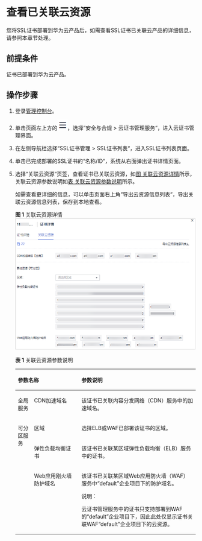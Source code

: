 # 查看已关联云资源<a name="ccm_01_0353"></a>

您将SSL证书部署到华为云产品后，如需查看SSL证书已关联云产品的详细信息，请参照本章节处理。

## 前提条件<a name="section158721548131012"></a>

证书已部署到华为云产品。

## 操作步骤<a name="section918636201819"></a>

1.  登录[管理控制台](https://console.huaweicloud.com/)。
2.  单击页面左上方的![](figures/icon-servicelist.png)，选择“安全与合规  \>  云证书管理服务“，进入云证书管理界面。
3.  在左侧导航栏选择“SSL证书管理 \> SSL证书列表“，进入SSL证书列表页面。
4.  单击已完成部署的SSL证书的“名称/ID“，系统从右面弹出证书详情页面。
5.  选择“关联云资源“页签，查看证书已关联云资源，如[图 关联云资源详情](#fig3458164721115)所示，关联云资源参数说明如[表 关联云资源参数说明](#table3461164751114)所示。

    如需查看更详细的信息，可以单击页面右上角“导出云资源信息列表“，导出关联云资源信息列表，保存到本地查看。

    **图 1**  关联云资源详情<a name="fig3458164721115"></a>  
    ![](figures/关联云资源详情.png "关联云资源详情")

    **表 1**  关联云资源参数说明

    <a name="table3461164751114"></a>
    <table><thead align="left"><tr id="row146018476118"><th class="cellrowborder" colspan="2" valign="top" id="mcps1.2.4.1.1"><p id="p18460184712116"><a name="p18460184712116"></a><a name="p18460184712116"></a>参数名称</p>
    </th>
    <th class="cellrowborder" valign="top" id="mcps1.2.4.1.2"><p id="p19460184771118"><a name="p19460184771118"></a><a name="p19460184771118"></a>参数说明</p>
    </th>
    </tr>
    </thead>
    <tbody><tr id="row1746064711110"><td class="cellrowborder" valign="top" width="9%" headers="mcps1.2.4.1.1 "><p id="p19660924172718"><a name="p19660924172718"></a><a name="p19660924172718"></a>全局服务</p>
    </td>
    <td class="cellrowborder" valign="top" width="26.229999999999997%" headers="mcps1.2.4.1.1 "><p id="p1046084712118"><a name="p1046084712118"></a><a name="p1046084712118"></a>CDN加速域名</p>
    </td>
    <td class="cellrowborder" valign="top" width="64.77000000000001%" headers="mcps1.2.4.1.2 "><p id="p1746034791119"><a name="p1746034791119"></a><a name="p1746034791119"></a>该证书已关联内容分发网络（CDN）服务中的加速域名。</p>
    </td>
    </tr>
    <tr id="row08221213114418"><td class="cellrowborder" rowspan="3" valign="top" width="9%" headers="mcps1.2.4.1.1 "><p id="p796765332718"><a name="p796765332718"></a><a name="p796765332718"></a>可分区服务</p>
    </td>
    <td class="cellrowborder" valign="top" width="26.229999999999997%" headers="mcps1.2.4.1.1 "><p id="p1482315138442"><a name="p1482315138442"></a><a name="p1482315138442"></a>区域</p>
    </td>
    <td class="cellrowborder" valign="top" width="64.77000000000001%" headers="mcps1.2.4.1.2 "><p id="p1282331315444"><a name="p1282331315444"></a><a name="p1282331315444"></a>选择ELB或WAF已部署该证书的区域。</p>
    </td>
    </tr>
    <tr id="row1646024719111"><td class="cellrowborder" valign="top" headers="mcps1.2.4.1.1 "><p id="p18460144715119"><a name="p18460144715119"></a><a name="p18460144715119"></a>弹性负载均衡证书</p>
    </td>
    <td class="cellrowborder" valign="top" headers="mcps1.2.4.1.1 "><p id="p2460247161113"><a name="p2460247161113"></a><a name="p2460247161113"></a>该证书已关联某区域弹性负载均衡（ELB）服务中的证书。</p>
    </td>
    </tr>
    <tr id="row5460144761120"><td class="cellrowborder" valign="top" headers="mcps1.2.4.1.1 "><p id="p116711518152318"><a name="p116711518152318"></a><a name="p116711518152318"></a>Web应用刚火墙防护域名</p>
    </td>
    <td class="cellrowborder" valign="top" headers="mcps1.2.4.1.1 "><p id="p546074711118"><a name="p546074711118"></a><a name="p546074711118"></a>该证书已关联某区域Web应用防火墙（WAF）服务中<span class="parmname" id="parmname158654343920"><a name="parmname158654343920"></a><a name="parmname158654343920"></a>“default”</span>企业项目下的防护域名。</p>
    <div class="note" id="note133823615356"><a name="note133823615356"></a><a name="note133823615356"></a><span class="notetitle"> 说明： </span><div class="notebody"><p id="p12339173618358"><a name="p12339173618358"></a><a name="p12339173618358"></a>云证书管理服务中的证书只支持部署到WAF的<span class="parmname" id="zh-cn_topic_0000001124217559_parmname07501873018"><a name="zh-cn_topic_0000001124217559_parmname07501873018"></a><a name="zh-cn_topic_0000001124217559_parmname07501873018"></a>“default”</span>企业项目下，因此此处仅显示证书关联WAF<span class="parmname" id="parmname319584019382"><a name="parmname319584019382"></a><a name="parmname319584019382"></a>“default”</span>企业项目下的云资源。</p>
    </div></div>
    </td>
    </tr>
    </tbody>
    </table>

